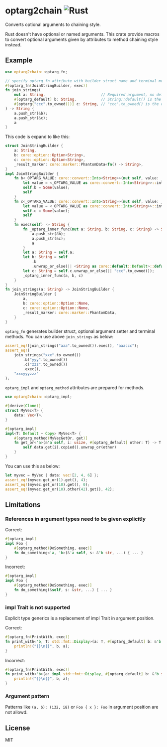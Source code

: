# optarg2chain ![Rust](https://github.com/garkimasera/optarg2chain/workflows/Rust/badge.svg)
Converts optional arguments to chaining style.

Rust doesn't have optional or named arguments. This crate provide macros to convert optional arguments given by attributes to method chaining style instead.

## Example

```Rust
use optarg2chain::optarg_fn;

// specify optarg_fn attribute with builder struct name and terminal method name
#[optarg_fn(JoinStringBuilder, exec)]
fn join_strings(
    mut a: String,                         // Required argument, no default value
    #[optarg_default] b: String,           // String::default() is the default value to b
    #[optarg("ccc".to_owned())] c: String, // "ccc".to_owned() is the default value to c
) -> String {
    a.push_str(&b);
    a.push_str(&c);
    a
}
```

This code is expand to like this:

```Rust
struct JoinStringBuilder {
    a: String,
    b: core::option::Option<String>,
    c: core::option::Option<String>,
    _result_marker: core::marker::PhantomData<fn() -> String>,
}
impl JoinStringBuilder {
    fn b<_OPTARG_VALUE: core::convert::Into<String>>(mut self, value: _OPTARG_VALUE) -> Self {
        let value = <_OPTARG_VALUE as core::convert::Into<String>>::into(value);
        self.b = Some(value);
        self
    }
    fn c<_OPTARG_VALUE: core::convert::Into<String>>(mut self, value: _OPTARG_VALUE) -> Self {
        let value = <_OPTARG_VALUE as core::convert::Into<String>>::into(value);
        self.c = Some(value);
        self
    }
    fn exec(self) -> String {
        fn _optarg_inner_func(mut a: String, b: String, c: String) -> String {
            a.push_str(&b);
            a.push_str(&c);
            a
        }
        let a: String = self.a;
        let b: String = self
            .b
            .unwrap_or_else(|| <String as core::default::Default>::default());
        let c: String = self.c.unwrap_or_else(|| "ccc".to_owned());
        _optarg_inner_func(a, b, c)
    }
}
fn join_strings(a: String) -> JoinStringBuilder {
    JoinStringBuilder {
        a,
        b: core::option::Option::None,
        c: core::option::Option::None,
        _result_marker: core::marker::PhantomData,
    }
}
```

`optarg_fn` generates builder struct, optional argument setter and terminal methods. You can use above `join_strings` as below:

```Rust
assert_eq!(join_strings("aaa".to_owned()).exec(), "aaaccc");
assert_eq!(
    join_strings("xxx".to_owned())
        .b("yyy".to_owned())
        .c("zzz".to_owned())
        .exec(),
    "xxxyyyzzz"
);
```

`optarg_impl` and `optarg_method` attributes are prepared for methods.

```Rust
use optarg2chain::optarg_impl;

#[derive(Clone)]
struct MyVec<T> {
    data: Vec<T>,
}

#[optarg_impl]
impl<T: Default + Copy> MyVec<T> {
    #[optarg_method(MyVecGetOr, get)]
    fn get_or<'a>(&'a self, i: usize, #[optarg_default] other: T) -> T { // Lifetimes need to be given explicitly
        self.data.get(i).copied().unwrap_or(other)
    }
}
```

You can use this as below:

```Rust
let myvec = MyVec { data: vec![2, 4, 6] };
assert_eq!(myvec.get_or(1).get(), 4);
assert_eq!(myvec.get_or(10).get(), 0);
assert_eq!(myvec.get_or(10).other(42).get(), 42);
```

## Limitations

### References in argument types need to be given explicitly

Correct:

```Rust
#[optarg_impl]
impl Foo {
    #[optarg_method(DoSomething, exec)]
    fn do_something<'a, 'b>(&'a self, s: &'b str, ...) { ... }
}
```

Incorrect:

```Rust
#[optarg_impl]
impl Foo {
    #[optarg_method(DoSomething, exec)]
    fn do_something(&self, s: &str, ...) { ... }
}
```

### impl Trait is not supported

Explicit type generics is a replacement of impl Trait in argument position.

Correct:

```Rust
#[optarg_fn(PrintWith, exec)]
fn print_with<'b, T: std::fmt::Display>(a: T, #[optarg_default] b: &'b str) {
    println!("{}\n{}", b, a);
}
```

Incorrect:

```Rust
#[optarg_fn(PrintWith, exec)]
fn print_with<'b>(a: impl std::fmt::Display, #[optarg_default] b: &'b str) {
    println!("{}\n{}", b, a);
}
```

### Argument pattern

Patterns like `(a, b): (i32, i8)` or `Foo { x }: Foo` in argument position are not allowd.

## License

MIT

